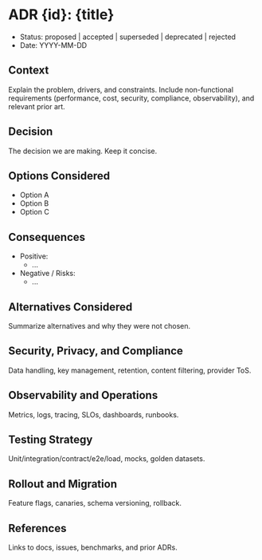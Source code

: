 # ADR {id}: {title}

- Status: proposed | accepted | superseded | deprecated | rejected
- Date: YYYY-MM-DD

## Context

Explain the problem, drivers, and constraints. Include non-functional requirements (performance, cost, security, compliance, observability), and relevant prior art.

## Decision

The decision we are making. Keep it concise.

## Options Considered

- Option A
- Option B
- Option C

## Consequences

- Positive:
  - ...
- Negative / Risks:
  - ...

## Alternatives Considered

Summarize alternatives and why they were not chosen.

## Security, Privacy, and Compliance

Data handling, key management, retention, content filtering, provider ToS.

## Observability and Operations

Metrics, logs, tracing, SLOs, dashboards, runbooks.

## Testing Strategy

Unit/integration/contract/e2e/load, mocks, golden datasets.

## Rollout and Migration

Feature flags, canaries, schema versioning, rollback.

## References

Links to docs, issues, benchmarks, and prior ADRs.
